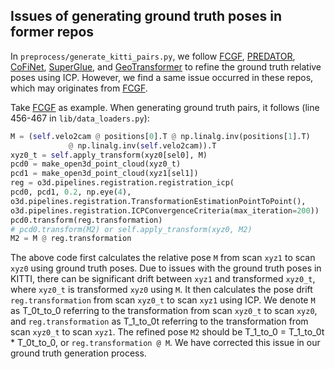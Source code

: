 ## Issues of generating ground truth poses in former repos

In `preprocess/generate_kitti_pairs.py`, we follow [FCGF](https://github.com/chrischoy/FCGF), [PREDATOR](https://github.com/prs-eth/OverlapPredator), [CoFiNet](https://github.com/haoyu94/Coarse-to-fine-correspondences), [SuperGlue](https://github.com/magicleap/SuperGluePretrainedNetwork), and [GeoTransformer](https://github.com/qinzheng93/GeoTransformer) to refine the ground truth relative poses using ICP. However, we find a same issue occurred in these repos, which may originates from  [FCGF](https://github.com/chrischoy/FCGF). 

Take [FCGF](https://github.com/chrischoy/FCGF) as example. When generating ground truth pairs, it follows (line 456-467 in `lib/data_loaders.py`):

```python
M = (self.velo2cam @ positions[0].T @ np.linalg.inv(positions[1].T)
             @ np.linalg.inv(self.velo2cam)).T
xyz0_t = self.apply_transform(xyz0[sel0], M)
pcd0 = make_open3d_point_cloud(xyz0_t)
pcd1 = make_open3d_point_cloud(xyz1[sel1])
reg = o3d.pipelines.registration.registration_icp(
pcd0, pcd1, 0.2, np.eye(4),
o3d.pipelines.registration.TransformationEstimationPointToPoint(),
o3d.pipelines.registration.ICPConvergenceCriteria(max_iteration=200))
pcd0.transform(reg.transformation)
# pcd0.transform(M2) or self.apply_transform(xyz0, M2)
M2 = M @ reg.transformation
```

The above code first calculates the relative pose `M` from scan `xyz1` to scan `xyz0` using ground truth poses. Due to issues with the ground truth poses in KITTI, there can be significant drift between `xyz1` and transformed `xyz0_t`, where `xyz0_t` is transformed `xyz0` using `M`. It then calculates the pose drift `reg.transformation` from scan `xyz0_t` to scan `xyz1` using ICP. We denote `M` as T_0t_to_0 referring to the transformation from scan `xyz0_t` to scan `xyz0`, and `reg.transformation` as T_1_to_0t referring to the transformation from scan `xyz0_t` to scan `xyz1`. The refined pose `M2` should be T_1_to_0 = T_1_to_0t * T_0t_to_0, or `reg.transformation @ M`. We have corrected this issue in our ground truth generation process.